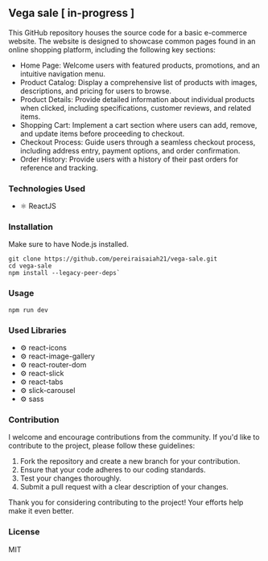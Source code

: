 ## Vega sale [ in-progress ]

This GitHub repository houses the source code for a basic e-commerce website.
The website is designed to showcase common pages found in an online shopping
platform, including the following key sections:

- Home Page: Welcome users with featured products, promotions, and an intuitive
  navigation menu.
- Product Catalog: Display a comprehensive list of products with images,
  descriptions, and pricing for users to browse.
- Product Details: Provide detailed information about individual products when
  clicked, including specifications, customer reviews, and related items.
- Shopping Cart: Implement a cart section where users can add, remove, and
  update items before proceeding to checkout.
- Checkout Process: Guide users through a seamless checkout process, including
  address entry, payment options, and order confirmation.
- Order History: Provide users with a history of their past orders for reference
  and tracking.

### Technologies Used

- ⚛️ ReactJS

### Installation

Make sure to have Node.js installed.

```
git clone https://github.com/pereiraisaiah21/vega-sale.git
cd vega-sale
npm install --legacy-peer-deps`
```

### Usage

```
npm run dev
```

### Used Libraries

- ⚙️ react-icons
- ⚙️ react-image-gallery
- ⚙️ react-router-dom
- ⚙️ react-slick
- ⚙️ react-tabs
- ⚙️ slick-carousel
- ⚙️ sass

### Contribution

I welcome and encourage contributions from the community. If you'd like to
contribute to the project, please follow these guidelines:

1. Fork the repository and create a new branch for your contribution.
2. Ensure that your code adheres to our coding standards.
3. Test your changes thoroughly.
4. Submit a pull request with a clear description of your changes.

Thank you for considering contributing to the project! Your efforts help make it
even better.

### License

MIT
